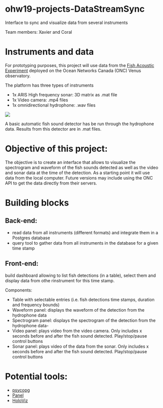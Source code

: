 # ohw19-projects-DataStreamSync
Interface to sync and visualize data from several instruments

Team members: Xavier and Coral 

# Instruments and data

For prototyping purposes, this project will use data from the [Fish Acoustic Experiment](https://www.oceannetworks.ca/do-fish-talk-innovative-experiment-study-fish-using-sound-and-imaging) deployed on the Ocean Networks Canada (ONC) Venus observatory.

The platform has three types of instruments
- 1x ARIS High frequency sonar:  3D matrix as .mat file
- 1x Video camera: .mp4 files
- 1x omnidirectional hydrophone: .wav files

![](https://www.oceannetworks.ca/sites/default/files/images/posts/2017-04-Delta-site.jpg)

A basic automatic fish sound detector has be run through the hydrophone data. Results from this detector are in .mat files.

# Objective of this project:

The objective is to create an interface that allows to visualize the spectrogram and waveform of the fish sounds detected as well as the video and sonar data at the time of the detection.
As a starting point it will use data from the local computer. Future versions may include using the ONC API to get the data directly from their servers.

# Building blocks

## Back-end: 
- read data from all instruments (different formats) and integrate them in a Postgres database
- query tool to gather data from all instruments in the database for a given time stamp

## Front-end: 
build dashboard allowing to list fish detections (in a table), select them and display data from othe rinstrument for this time stamp.

Components:
- Table with selectable entries (i.e. fish detections time stamps, duration and frequency bounds)
- Waveform panel: displays the waveform of the detection from the hydrophone data
- Spectrogram panel: displays the spectrogram of the detection from the hydrophone data- 
- Video panel: plays video from the video camera. Only includes x seconds before and after the fish sound detected. Play/stop/pause control buttons 
- Sonar panel: plays video of the data from the sonar. Only includes x seconds before and after the fish sound detected. Play/stop/pause control buttons

# Potential tools:
- [psycopg](http://initd.org/psycopg/)
- [Panel](https://panel.pyviz.org/reference/index.html)
- [HoloViz](https://holoviz.org/tutorial/index.html)




